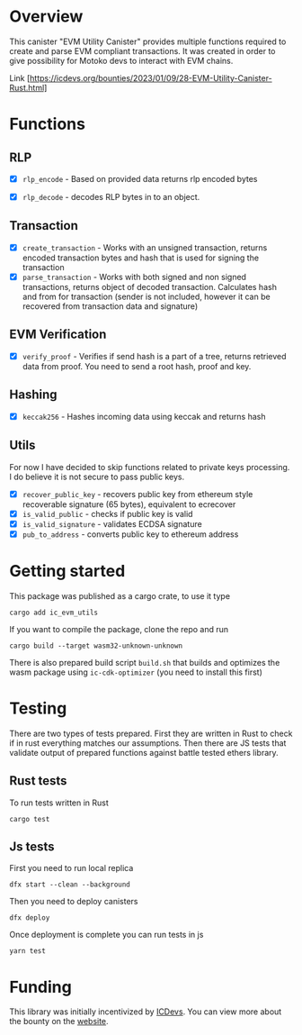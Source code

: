 # Overview

This canister "EVM Utility Canister" provides multiple functions required to create and parse EVM compliant transactions. It was created in order to give possibility for Motoko devs to interact with EVM chains.

Link [https://icdevs.org/bounties/2023/01/09/28-EVM-Utility-Canister-Rust.html]

# Functions

## RLP

- [x] `rlp_encode` - Based on provided data returns rlp encoded bytes
- [x] `rlp_decode` - decodes RLP bytes in to an object.


## Transaction

- [x] `create_transaction` - Works with an unsigned transaction, returns encoded transaction bytes and hash that is used for signing the transaction
- [x] `parse_transaction` - Works with both signed and non signed transactions, returns object of decoded transaction. Calculates hash and from for transaction (sender is not included, however it can be recovered from transaction data and signature)

## EVM Verification

- [x] `verify_proof` - Verifies if send hash is a part of a tree, returns retrieved data from proof. You need to send a root hash, proof and key.

## Hashing

- [x] `keccak256` - Hashes incoming data using keccak and returns hash

## Utils
For now I have decided to skip functions related to private keys processing. I do believe it is not secure to pass public keys.

- [x] `recover_public_key` - recovers public key from ethereum style recoverable signature (65 bytes), equivalent to ecrecover
- [x] `is_valid_public` - checks if public key is valid
- [x] `is_valid_signature` - validates ECDSA signature
- [x] `pub_to_address` - converts public key to ethereum address

# Getting started
This package was published as a cargo crate, to use it type
```
cargo add ic_evm_utils
````

If you want to compile the package, clone the repo and run
```
cargo build --target wasm32-unknown-unknown
```

There is also prepared build script `build.sh` that builds and optimizes the wasm package using `ic-cdk-optimizer` (you need to install this first)

# Testing
There are two types of tests prepared. First they are written in Rust to check if in rust everything matches our assumptions. Then there are JS tests that validate output of prepared functions against battle tested ethers library.

## Rust tests
To run tests written in Rust
```
cargo test
```

## Js tests
First you need to run local replica
```
dfx start --clean --background
```

Then you need to deploy canisters
```
dfx deploy
```

Once deployment is complete you can run tests in js
```
yarn test
```

# Funding
This library was initially incentivized by [ICDevs](https://icdevs.org/). You can view more about the bounty on the [website](https://icdevs.org/bounties/2023/01/09/28-EVM-Utility-Canister-Rust.html).